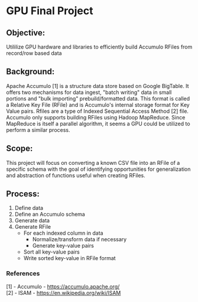 # GPU Final Project

## Objective:
Utililize GPU hardware and libraries to efficiently build Accumulo RFiles from record/row based data

## Background:
Apache Accumulo [1] is a structure data store based on Google BigTable. It offers two mechanisms for data ingest, "batch writing" data in small portions and "bulk importing" prebuild/formatted data. This format is called a Relative Key File (RFile) and is Accumulo's internal storage format for Key Value pairs. Rfiles are a type of Indexed Sequential Access Method [2] file. Accumulo only supports building RFiles using Hadoop MapReduce. Since MapReduce is itself a parallel algorithm, it seems a GPU could be utilized to perform a similar process.

## Scope:
This project will focus on converting a known CSV file into an RFile of a specific schema with the goal of identifying opportunities for generalization and abstraction of functions useful when creating RFiles. 

## Process:
1. Define data
2. Define an Accumulo schema
3. Generate data
4. Generate RFile
   - For each indexed column in data
     - Normalize/transform data if necessary
     - Generate key-value pairs
   - Sort all key-value pairs
   - Write sorted key-value in RFile format

### References
[1] - Accumulo - https://accumulo.apache.org/  
[2] - ISAM - https://en.wikipedia.org/wiki/ISAM  
